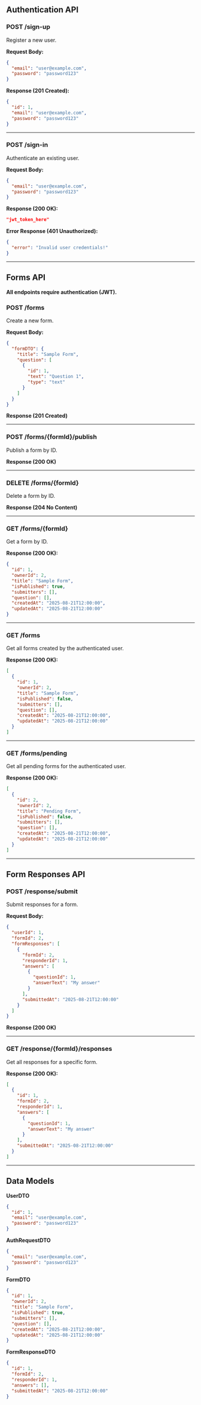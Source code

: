 
## Authentication API

### POST /sign-up

Register a new user.

**Request Body:**

```json
{
  "email": "user@example.com",
  "password": "password123"
}
```

**Response (201 Created):**

```json
{
  "id": 1,
  "email": "user@example.com",
  "password": "password123"
}
```

---

### POST /sign-in

Authenticate an existing user.

**Request Body:**

```json
{
  "email": "user@example.com",
  "password": "password123"
}
```

**Response (200 OK):**

```json
"jwt_token_here"
```

**Error Response (401 Unauthorized):**

```json
{
  "error": "Invalid user credentials!"
}
```

---

## Forms API

**All endpoints require authentication (JWT).**

### POST /forms

Create a new form.

**Request Body:**

```json
{
  "formDTO": {
    "title": "Sample Form",
    "question": [
      {
        "id": 1,
        "text": "Question 1",
        "type": "text"
      }
    ]
  }
}
```

**Response (201 Created)**

---

### POST /forms/{formId}/publish

Publish a form by ID.

**Response (200 OK)**

---

### DELETE /forms/{formId}

Delete a form by ID.

**Response (204 No Content)**

---

### GET /forms/{formId}

Get a form by ID.

**Response (200 OK):**

```json
{
  "id": 1,
  "ownerId": 2,
  "title": "Sample Form",
  "isPublished": true,
  "submitters": [],
  "question": [],
  "createdAt": "2025-08-21T12:00:00",
  "updatedAt": "2025-08-21T12:00:00"
}
```

---

### GET /forms

Get all forms created by the authenticated user.

**Response (200 OK):**

```json
[
  {
    "id": 1,
    "ownerId": 2,
    "title": "Sample Form",
    "isPublished": false,
    "submitters": [],
    "question": [],
    "createdAt": "2025-08-21T12:00:00",
    "updatedAt": "2025-08-21T12:00:00"
  }
]
```

---

### GET /forms/pending

Get all pending forms for the authenticated user.

**Response (200 OK):**

```json
[
  {
    "id": 2,
    "ownerId": 2,
    "title": "Pending Form",
    "isPublished": false,
    "submitters": [],
    "question": [],
    "createdAt": "2025-08-21T12:00:00",
    "updatedAt": "2025-08-21T12:00:00"
  }
]
```

---

## Form Responses API

### POST /response/submit

Submit responses for a form.

**Request Body:**

```json
{
  "userId": 1,
  "formId": 2,
  "formResponses": [
    {
      "formId": 2,
      "responderId": 1,
      "answers": [
        {
          "questionId": 1,
          "answerText": "My answer"
        }
      ],
      "submittedAt": "2025-08-21T12:00:00"
    }
  ]
}
```

**Response (200 OK)**

---

### GET /response/{formId}/responses

Get all responses for a specific form.

**Response (200 OK):**

```json
[
  {
    "id": 1,
    "formId": 2,
    "responderId": 1,
    "answers": [
      {
        "questionId": 1,
        "answerText": "My answer"
      }
    ],
    "submittedAt": "2025-08-21T12:00:00"
  }
]
```

---

## Data Models

**UserDTO**

```json
{
  "id": 1,
  "email": "user@example.com",
  "password": "password123"
}
```

**AuthRequestDTO**

```json
{
  "email": "user@example.com",
  "password": "password123"
}
```

**FormDTO**

```json
{
  "id": 1,
  "ownerId": 2,
  "title": "Sample Form",
  "isPublished": true,
  "submitters": [],
  "question": [],
  "createdAt": "2025-08-21T12:00:00",
  "updatedAt": "2025-08-21T12:00:00"
}
```

**FormResponseDTO**

```json
{
  "id": 1,
  "formId": 2,
  "responderId": 1,
  "answers": [],
  "submittedAt": "2025-08-21T12:00:00"
}
```

